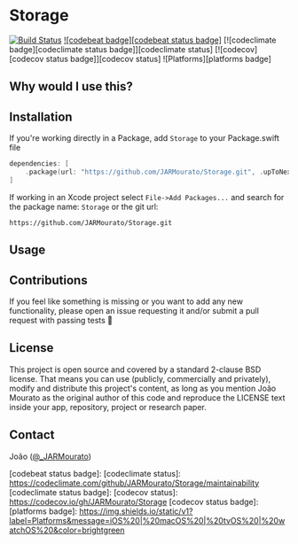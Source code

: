 # Storage

[![Build Status][build status badge]][build status]
[![codebeat badge][codebeat status badge]][codebeat status]
[![codeclimate badge][codeclimate status badge]][codeclimate status]
[![codecov][codecov status badge]][codecov status]
![Platforms][platforms badge]

## Why would I use this?


## Installation

If you're working directly in a Package, add `Storage` to your Package.swift file

```swift
dependencies: [
    .package(url: "https://github.com/JARMourato/Storage.git", .upToNextMajor(from: "1.0.0")),
]
```

If working in an Xcode project select `File->Add Packages...` and search for the package name: `Storage` or the git url:

`https://github.com/JARMourato/Storage.git`

## Usage

## Contributions

If you feel like something is missing or you want to add any new functionality, please open an issue requesting it and/or submit a pull request with passing tests 🙌

## License

This project is open source and covered by a standard 2-clause BSD license. That means you can use (publicly, commercially and privately), modify and distribute this project's content, as long as you mention João Mourato as the original author of this code and reproduce the LICENSE text inside your app, repository, project or research paper.

## Contact

João ([@_JARMourato](https://twitter.com/_JARMourato))

[build status]: https://github.com/JARMourato/Storage/actions?query=workflow%3ACI
[build status badge]: https://github.com/JARMourato/Storage/workflows/CI/badge.svg
[codebeat status]: https://codebeat.co/projects/github-com-jarmourato-Storage-main
[codebeat status badge]: 
[codeclimate status]: https://codeclimate.com/github/JARMourato/Storage/maintainability
[codeclimate status badge]: 
[codecov status]: https://codecov.io/gh/JARMourato/Storage
[codecov status badge]: 
[platforms badge]: https://img.shields.io/static/v1?label=Platforms&message=iOS%20|%20macOS%20|%20tvOS%20|%20watchOS%20&color=brightgreen
